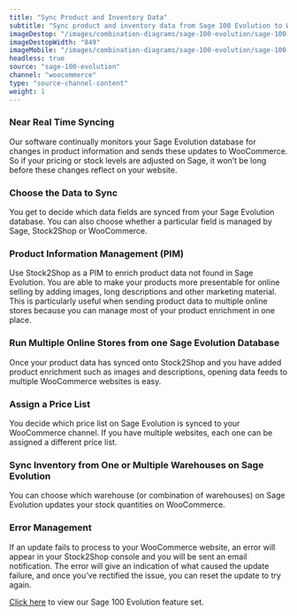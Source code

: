 ```yaml
---
title: "Sync Product and Inventory Data"
subtitle: "Sync product and inventory data from Sage 100 Evolution to WooCommerce."
imageDestop: "/images/combination-diagrams/sage-100-evolution/sage-100-evolution-woocommerce-inventory.svg"
imageDestopWidth: "849"
imageMobile: "/images/combination-diagrams/sage-100-evolution/sage-100-evolution-woocommerce-inventory.svg"
headless: true
source: "sage-100-evolution"
channel: "woocommerce"
type: "source-channel-content"
weight: 1
---
```


### Near Real Time Syncing
Our software continually monitors your Sage Evolution database for changes in product information and sends these updates to WooCommerce. So if your pricing or stock levels are adjusted on Sage, it won’t be long before these changes reflect on your website.

### Choose the Data to Sync
You get to decide which data fields are synced from your Sage Evolution database. You can also choose whether a particular field is managed by Sage, Stock2Shop or WooCommerce.

### Product Information Management (PIM)
Use Stock2Shop as a PIM to enrich product data not found in Sage Evolution. You are able to make your products more presentable for online selling by adding images, long descriptions and other marketing material. This is particularly useful when sending product data to multiple online stores because you can manage most of your product enrichment in one place.

### Run Multiple Online Stores from one Sage Evolution Database
Once your product data has synced onto Stock2Shop and you have added product enrichment such as images and descriptions, opening data feeds to multiple WooCommerce websites is easy.

### Assign a Price List
You decide which price list on Sage Evolution is synced to your WooCommerce channel. If you have multiple websites, each one can be assigned a different price list.

### Sync Inventory from One or Multiple Warehouses on Sage Evolution
You can choose which warehouse (or combination of warehouses) on Sage Evolution updates your stock quantities on WooCommerce.

### Error Management
If an update fails to process to your WooCommerce website, an error will appear in your Stock2Shop console and you will be sent an email notification. The error will give an indication of what caused the update failure, and once you’ve rectified the issue, you can reset the update to try again.


[Click here](/help/features/sage-100-evolution/ "Sage 100 Evolution Features") to view our Sage 100 Evolution feature set.